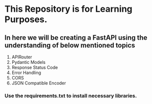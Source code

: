 # This Repository is for Learning Purposes.

## In here we will be creating a FastAPI using the understanding of below mentioned topics
1. APIRouter
2. Pydantic Models
3. Response Status Code
4. Error Handling
5. CORS
6. JSON Compatible Encoder

### Use the requirements.txt to install necessary libraries.



